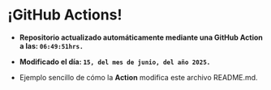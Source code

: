 # ¡GitHub Actions!
* **Repositorio actualizado automáticamente mediante una GitHub Action a las: `06:49:51hrs.`**
* **Modificado el día: `15, del mes de junio, del año 2025.`**

* Ejemplo sencillo de cómo la **Action** modifica este archivo README.md.
